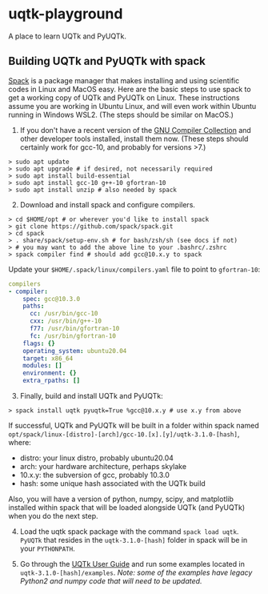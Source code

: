 # uqtk-playground
A place to learn UQTk and PyUQTk.

## Building UQTk and PyUQTk with spack

[Spack](https://spack.io/) is a package manager that makes installing and using scientific
codes in Linux and MacOS easy. Here are the basic steps to use spack to get a working
copy of UQTk and PyUQTk on Linux. These instructions assume you are working in Ubuntu Linux, and
will even work within Ubuntu running in Windows WSL2. (The
steps should be similar on MacOS.)

1. If you don't have a recent version of the [GNU Compiler Collection](https://gcc.gnu.org/) and other developer tools installed, install them now. (These steps should certainly work for gcc-10, and probably for versions >7.)
```console
> sudo apt update
> sudo apt upgrade # if desired, not necessarily required
> sudo apt install build-essential
> sudo apt install gcc-10 g++-10 gfortran-10
> sudo apt install unzip # also needed by spack
```

2. Download and install spack and configure compilers. 
```console
> cd $HOME/opt # or wherever you'd like to install spack
> git clone https://github.com/spack/spack.git
> cd spack
> . share/spack/setup-env.sh # for bash/zsh/sh (see docs if not)
> # you may want to add the above line to your .bashrc/.zshrc
> spack compiler find # should add gcc@10.x.y to spack
```

Update your `$HOME/.spack/linux/compilers.yaml` file to point to `gfortran-10`:

```yaml
compilers
- compiler:
    spec: gcc@10.3.0
    paths:
      cc: /usr/bin/gcc-10
      cxx: /usr/bin/g++-10
      f77: /usr/bin/gfortran-10
      fc: /usr/bin/gfortran-10
    flags: {}
    operating_system: ubuntu20.04
    target: x86_64
    modules: []
    environment: {}
    extra_rpaths: []
```

3. Finally, build and install UQTk and PyUQTk:

```console
> spack install uqtk pyuqtk=True %gcc@10.x.y # use x.y from above
``` 

If successful, UQTk and PyUQTk will be built in a folder within spack named `opt/spack/linux-[distro]-[arch]/gcc-10.[x].[y]/uqtk-3.1.0-[hash]`, where:
- distro: your linux distro, probably ubuntu20.04
- arch: your hardware architecture, perhaps skylake
- 10.x.y: the subversion of gcc, probably 10.3.0
- hash: some unique hash associated with the UQTk build  

Also, you will have a version of python, numpy, scipy, and matplotlib installed within spack that will be loaded alongside UQTk (and PyUQTk) when you do the next step.

4. Load the uqtk spack package with the command `spack load uqtk`. `PyUQTk` that resides in the `uqtk-3.1.0-[hash]` folder in spack will be in your `PYTHONPATH`.

5. Go through the [UQTk User Guide](https://www.sandia.gov/uqtoolkit/manual/) and run some examples located in `uqtk-3.1.0-[hash]/examples`. _Note: some of the examples have legacy Python2 and numpy code that will need to be updated._

